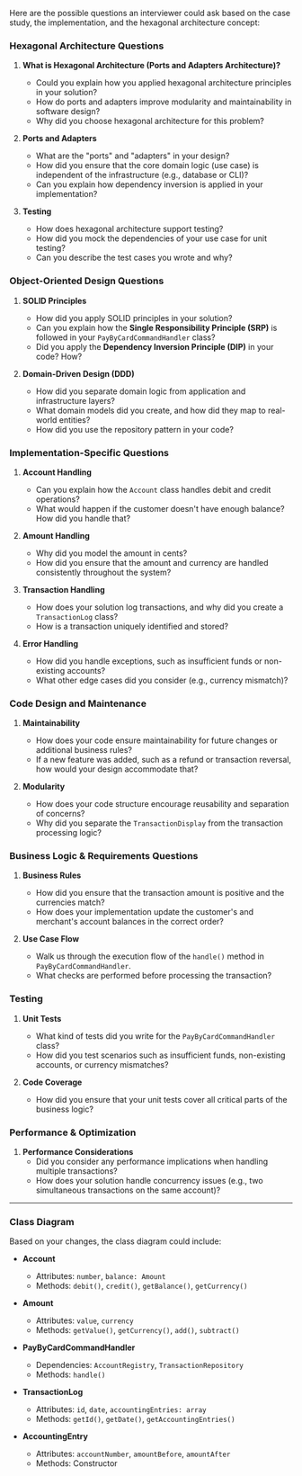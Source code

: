 Here are the possible questions an interviewer could ask based on the case study, the implementation, and the hexagonal architecture concept:

### **Hexagonal Architecture Questions**
1. **What is Hexagonal Architecture (Ports and Adapters Architecture)?**
   - Could you explain how you applied hexagonal architecture principles in your solution?
   - How do ports and adapters improve modularity and maintainability in software design?
   - Why did you choose hexagonal architecture for this problem?
   
2. **Ports and Adapters**
   - What are the "ports" and "adapters" in your design?
   - How did you ensure that the core domain logic (use case) is independent of the infrastructure (e.g., database or CLI)?
   - Can you explain how dependency inversion is applied in your implementation?

3. **Testing**
   - How does hexagonal architecture support testing?
   - How did you mock the dependencies of your use case for unit testing?
   - Can you describe the test cases you wrote and why?

### **Object-Oriented Design Questions**
1. **SOLID Principles**
   - How did you apply SOLID principles in your solution?
   - Can you explain how the **Single Responsibility Principle (SRP)** is followed in your `PayByCardCommandHandler` class?
   - Did you apply the **Dependency Inversion Principle (DIP)** in your code? How?

2. **Domain-Driven Design (DDD)**
   - How did you separate domain logic from application and infrastructure layers?
   - What domain models did you create, and how did they map to real-world entities?
   - How did you use the repository pattern in your code?

### **Implementation-Specific Questions**
1. **Account Handling**
   - Can you explain how the `Account` class handles debit and credit operations?
   - What would happen if the customer doesn't have enough balance? How did you handle that?
   
2. **Amount Handling**
   - Why did you model the amount in cents? 
   - How did you ensure that the amount and currency are handled consistently throughout the system?

3. **Transaction Handling**
   - How does your solution log transactions, and why did you create a `TransactionLog` class?
   - How is a transaction uniquely identified and stored?
   
4. **Error Handling**
   - How did you handle exceptions, such as insufficient funds or non-existing accounts?
   - What other edge cases did you consider (e.g., currency mismatch)?

### **Code Design and Maintenance**
1. **Maintainability**
   - How does your code ensure maintainability for future changes or additional business rules?
   - If a new feature was added, such as a refund or transaction reversal, how would your design accommodate that?

2. **Modularity**
   - How does your code structure encourage reusability and separation of concerns?
   - Why did you separate the `TransactionDisplay` from the transaction processing logic?

### **Business Logic & Requirements Questions**
1. **Business Rules**
   - How did you ensure that the transaction amount is positive and the currencies match?
   - How does your implementation update the customer's and merchant's account balances in the correct order?

2. **Use Case Flow**
   - Walk us through the execution flow of the `handle()` method in `PayByCardCommandHandler`.
   - What checks are performed before processing the transaction?

### **Testing**
1. **Unit Tests**
   - What kind of tests did you write for the `PayByCardCommandHandler` class?
   - How did you test scenarios such as insufficient funds, non-existing accounts, or currency mismatches?
   
2. **Code Coverage**
   - How did you ensure that your unit tests cover all critical parts of the business logic?

### **Performance & Optimization**
1. **Performance Considerations**
   - Did you consider any performance implications when handling multiple transactions?
   - How does your solution handle concurrency issues (e.g., two simultaneous transactions on the same account)?

---

### **Class Diagram**

Based on your changes, the class diagram could include:

- **Account**
   - Attributes: `number`, `balance: Amount`
   - Methods: `debit()`, `credit()`, `getBalance()`, `getCurrency()`

- **Amount**
   - Attributes: `value`, `currency`
   - Methods: `getValue()`, `getCurrency()`, `add()`, `subtract()`

- **PayByCardCommandHandler**
   - Dependencies: `AccountRegistry`, `TransactionRepository`
   - Methods: `handle()`

- **TransactionLog**
   - Attributes: `id`, `date`, `accountingEntries: array`
   - Methods: `getId()`, `getDate()`, `getAccountingEntries()`

- **AccountingEntry**
   - Attributes: `accountNumber`, `amountBefore`, `amountAfter`
   - Methods: Constructor

